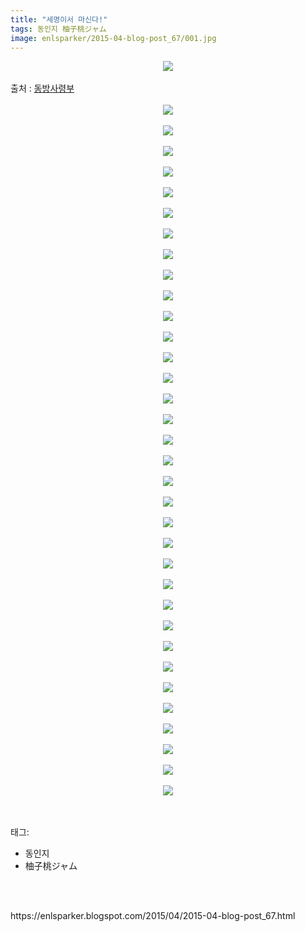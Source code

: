 ```yaml
---
title: "세명이서 마신다!"
tags: 동인지 柚子桃ジャム
image: enlsparker/2015-04-blog-post_67/001.jpg
---
```

<div class="article">
<div class="post-body entry-content" id="post-body-7494822624647754479" itemprop="description articleBody">
<div class="separator" style="clear: both; text-align: center;">
<img src="{{ site.nasurl }}/enlsparker/2015-04-blog-post_67/001.jpg"/></div>
<br/>
<a name="more"></a>출처 : <a href="http://cafe.naver.com/touhouheadquarters">동방사령부</a><br/>
<br/>
<div class="separator" style="clear: both; text-align: center;">
<img src="{{ site.nasurl }}/enlsparker/2015-04-blog-post_67/002.png"/></div>
<br/>
<div class="separator" style="clear: both; text-align: center;">
<img src="{{ site.nasurl }}/enlsparker/2015-04-blog-post_67/003.jpg"/></div>
<br/>
<div class="separator" style="clear: both; text-align: center;">
<img src="{{ site.nasurl }}/enlsparker/2015-04-blog-post_67/004.jpg"/></div>
<br/>
<div class="separator" style="clear: both; text-align: center;">
<img src="{{ site.nasurl }}/enlsparker/2015-04-blog-post_67/005.jpg"/></div>
<br/>
<div class="separator" style="clear: both; text-align: center;">
<img src="{{ site.nasurl }}/enlsparker/2015-04-blog-post_67/006.jpg"/></div>
<br/>
<div class="separator" style="clear: both; text-align: center;">
<img src="{{ site.nasurl }}/enlsparker/2015-04-blog-post_67/007.jpg"/></div>
<br/>
<div class="separator" style="clear: both; text-align: center;">
<img src="{{ site.nasurl }}/enlsparker/2015-04-blog-post_67/008.jpg"/></div>
<br/>
<div class="separator" style="clear: both; text-align: center;">
<img src="{{ site.nasurl }}/enlsparker/2015-04-blog-post_67/009.jpg"/></div>
<br/>
<div class="separator" style="clear: both; text-align: center;">
<img src="{{ site.nasurl }}/enlsparker/2015-04-blog-post_67/010.jpg"/></div>
<br/>
<div class="separator" style="clear: both; text-align: center;">
<img src="{{ site.nasurl }}/enlsparker/2015-04-blog-post_67/011.jpg"/></div>
<br/>
<div class="separator" style="clear: both; text-align: center;">
<img src="{{ site.nasurl }}/enlsparker/2015-04-blog-post_67/012.jpg"/></div>
<br/>
<div class="separator" style="clear: both; text-align: center;">
<img src="{{ site.nasurl }}/enlsparker/2015-04-blog-post_67/013.jpg"/></div>
<br/>
<div class="separator" style="clear: both; text-align: center;">
<img src="{{ site.nasurl }}/enlsparker/2015-04-blog-post_67/014.jpg"/></div>
<br/>
<div class="separator" style="clear: both; text-align: center;">
<img src="{{ site.nasurl }}/enlsparker/2015-04-blog-post_67/015.jpg"/></div>
<br/>
<div class="separator" style="clear: both; text-align: center;">
<img src="{{ site.nasurl }}/enlsparker/2015-04-blog-post_67/016.jpg"/></div>
<br/>
<div class="separator" style="clear: both; text-align: center;">
<img src="{{ site.nasurl }}/enlsparker/2015-04-blog-post_67/017.jpg"/></div>
<br/>
<div class="separator" style="clear: both; text-align: center;">
<img src="{{ site.nasurl }}/enlsparker/2015-04-blog-post_67/018.jpg"/></div>
<br/>
<div class="separator" style="clear: both; text-align: center;">
<img src="{{ site.nasurl }}/enlsparker/2015-04-blog-post_67/019.jpg"/></div>
<br/>
<div class="separator" style="clear: both; text-align: center;">
<img src="{{ site.nasurl }}/enlsparker/2015-04-blog-post_67/020.jpg"/></div>
<br/>
<div class="separator" style="clear: both; text-align: center;">
<img src="{{ site.nasurl }}/enlsparker/2015-04-blog-post_67/021.jpg"/></div>
<br/>
<div class="separator" style="clear: both; text-align: center;">
<img src="{{ site.nasurl }}/enlsparker/2015-04-blog-post_67/022.jpg"/></div>
<br/>
<div class="separator" style="clear: both; text-align: center;">
<img src="{{ site.nasurl }}/enlsparker/2015-04-blog-post_67/023.jpg"/></div>
<br/>
<div class="separator" style="clear: both; text-align: center;">
<img src="{{ site.nasurl }}/enlsparker/2015-04-blog-post_67/024.jpg"/></div>
<br/>
<div class="separator" style="clear: both; text-align: center;">
<img src="{{ site.nasurl }}/enlsparker/2015-04-blog-post_67/025.jpg"/></div>
<br/>
<div class="separator" style="clear: both; text-align: center;">
<img src="{{ site.nasurl }}/enlsparker/2015-04-blog-post_67/026.jpg"/></div>
<br/>
<div class="separator" style="clear: both; text-align: center;">
<img src="{{ site.nasurl }}/enlsparker/2015-04-blog-post_67/027.jpg"/></div>
<br/>
<div class="separator" style="clear: both; text-align: center;">
<img src="{{ site.nasurl }}/enlsparker/2015-04-blog-post_67/028.jpg"/></div>
<br/>
<div class="separator" style="clear: both; text-align: center;">
<img src="{{ site.nasurl }}/enlsparker/2015-04-blog-post_67/029.jpg"/></div>
<br/>
<div class="separator" style="clear: both; text-align: center;">
<img src="{{ site.nasurl }}/enlsparker/2015-04-blog-post_67/030.jpg"/></div>
<br/>
<div class="separator" style="clear: both; text-align: center;">
<img src="{{ site.nasurl }}/enlsparker/2015-04-blog-post_67/031.jpg"/></div>
<br/>
<div class="separator" style="clear: both; text-align: center;">
<img src="{{ site.nasurl }}/enlsparker/2015-04-blog-post_67/032.jpg"/></div>
<br/>
<div class="separator" style="clear: both; text-align: center;">
<img src="{{ site.nasurl }}/enlsparker/2015-04-blog-post_67/033.jpg"/></div>
<br/>
<div class="separator" style="clear: both; text-align: center;">
<img src="{{ site.nasurl }}/enlsparker/2015-04-blog-post_67/034.jpg"/></div>
<br/>
<div class="separator" style="clear: both; text-align: center;">
<img src="{{ site.nasurl }}/enlsparker/2015-04-blog-post_67/035.jpg"/></div>
<br/>
<div style="clear: both;"></div>
</div></div><br/>
<div class="tagTrail">
<p>태그: </p>
<ul>
<li>동인지</li>
<li>柚子桃ジャム</li>
</ul>
</div><br/>

<br/>
<p id="refer">https://enlsparker.blogspot.com/2015/04/2015-04-blog-post_67.html</p>
<br/>
